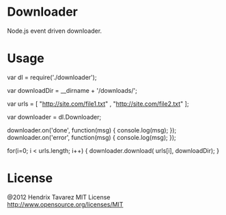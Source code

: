 
Downloader
==========
Node.js event driven downloader.

Usage
=====

var dl = require('./downloader');

var downloadDir = __dirname + '/downloads/';

var urls = [
	"http://site.com/file1.txt"
	, "http://site.com/file2.txt"
];

var downloader = dl.Downloader;

downloader.on('done', function(msg) {
	console.log(msg);
});
downloader.on('error', function(msg) {
	console.log(msg);
});

for(i=0; i < urls.length; i++) {
	downloader.download( urls[i], downloadDir);
}


License
========
@2012 Hendrix Tavarez
MIT License http://www.opensource.org/licenses/MIT 
